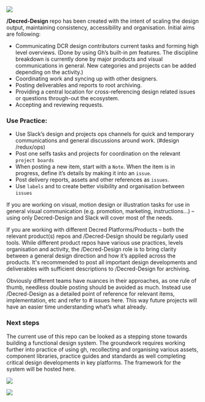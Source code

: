 ![](https://image.ibb.co/f2BRgT/gh.png)

**/Decred-Design** repo has been created with the intent of scaling the design output, maintaining consistency, accessibility and organisation. Initial aims are following: 

- Communicating DCR design contributors current tasks and forming high level overviews. (Done by using Gh’s built-in pm features. The discipline breakdown is currently done by major products and visual communications in general. New categories and projects can be added depending on the activity.)
- Coordinating work and syncing up with other designers. 
- Posting deliverables and reports to root archiving. 
- Providing a central location for cross-referencing design related issues or questions through-out the ecosystem.
- Accepting and reviewing requests. 

### Use Practice: 
- Use Slack’s design and projects ops channels for quick and temporary communications and general discussions around work. (#design /redux/ops)
- Post one selfs tasks and projects for coordination on the relevant `project boards`
- When posting a new item, start with a `Note`. When the item is in progress, define it’s details by making it into an `issue`. 
- Post delivery reports, assets and other references as `issues`. 
- Use `labels` and to create better visibility and organisation between `issues` 

If you are working on visual, motion design or illustration tasks for use in general visual communication (e.g. promotion, marketing, instructions…) – using only Decred-Design and Slack will cover most of the needs.

If you are working with different Decred Platforms/Products – both the relevant product(s) repos and /Decred-Design should be regularly used tools. While different product repos have various use practices, levels organisation and activity, the /Decred-Design role is to bring clarity between a general design direction and how it’s applied across the products. It's recommended to post all important design developments and deliverables with sufficient descriptions to /Decred-Design for archiving. 

Obviously different teams have nuances in their approaches, as one rule of thumb, needless double posting should be avoided as much. Instead use /Decred-Design as a detailed point of reference for relevant items, implementation, etc and refer to # issues here. This way future projects will have an easier time understanding what’s what already. 

### Next steps
The current use of this repo can be looked as a stepping stone towards building a functional design system. The groundwork requires working further into practice of using gh, recollecting and organising various assets, component libraries, practice guides and standards as well completing critical design developments in key platforms. The framework for the system will be hosted here. 

![](https://image.ibb.co/hm8WgT/Screen_Shot_2018_05_18_at_20_26_54.png)

![](https://image.ibb.co/mYFNo8/Screen_Shot_2018_05_18_at_20_27_30.png)
